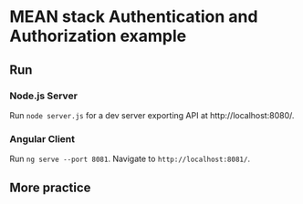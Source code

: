 # MEAN stack Authentication and Authorization example

## Run
### Node.js Server
Run `node server.js` for a dev server exporting API at http://localhost:8080/.

### Angular Client
Run `ng serve --port 8081`. Navigate to `http://localhost:8081/`.

## More practice
